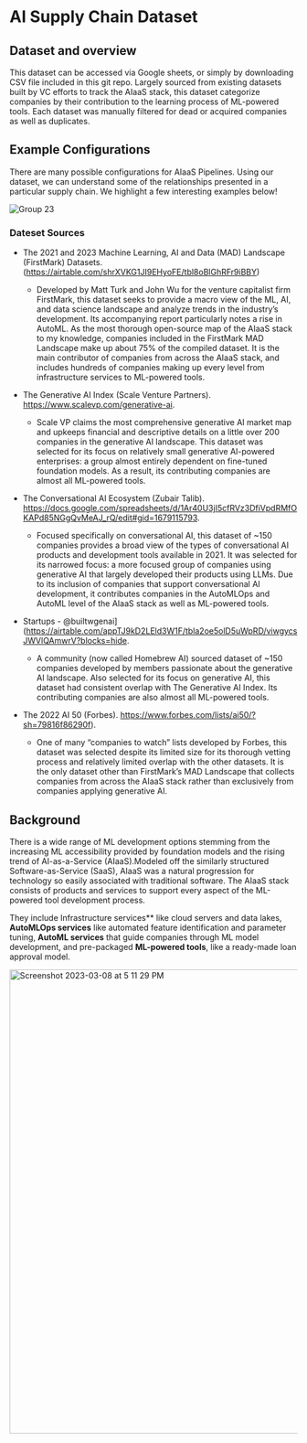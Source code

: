 # AI Supply Chain Dataset

## Dataset and overview 

This dataset can be accessed via Google sheets, or simply by downloading CSV file included in this git repo. Largely sourced from existing datasets built by VC efforts to track the AIaaS stack, this dataset categorize companies by their contribution to the learning process of ML-powered tools. Each dataset was manually filtered for dead or acquired companies as well as duplicates. 

## Example Configurations

There are many possible configurations for AIaaS Pipelines. Using our dataset, we can understand some of the relationships presented in a particular supply chain. We highlight a few interesting examples below!

![Group 23](https://user-images.githubusercontent.com/16675936/224842622-c3ab6c02-5a3b-4673-a557-a2c5ae43c75d.png)

### Dateset Sources

- The 2021 and 2023 Machine Learning, AI and Data (MAD) Landscape (FirstMark) Datasets. (https://airtable.com/shrXVKG1JI9EHyoFE/tbl8oBlGhRFr9iBBY)
  - Developed by Matt Turk and John Wu for the venture capitalist firm FirstMark, this dataset seeks to provide a macro view of the ML, AI, and data science landscape and analyze trends in the industry’s development. Its accompanying report particularly notes a rise in AutoML. As the most thorough open-source map of the AIaaS stack to my knowledge, companies included in the FirstMark MAD Landscape make up about 75% of the compiled dataset. It is the main contributor of companies from across the AIaaS stack, and includes hundreds of companies making up every level from infrastructure services to ML-powered tools.

- The Generative AI Index (Scale Venture Partners). https://www.scalevp.com/generative-ai. 
  - Scale VP claims the most comprehensive generative AI market map and upkeeps financial and descriptive details on a little over 200 companies in the generative AI landscape. This dataset was selected for its focus on relatively small generative AI-powered enterprises: a group almost entirely dependent on fine-tuned foundation models. As a result, its contributing companies are almost all ML-powered tools.

- The Conversational AI Ecosystem (Zubair Talib). https://docs.google.com/spreadsheets/d/1Ar40U3jI5cfRVz3DfiVpdRMfOKAPd85NGgQvMeAJ_rQ/edit#gid=1679115793.
  - Focused specifically on conversational AI, this dataset of ~150 companies provides a broad view of the types of conversational AI products and development tools available in 2021. It was selected for its narrowed focus: a more focused group of companies using generative AI that largely developed their products using LLMs. Due to its inclusion of companies that support conversational AI development, it contributes companies in the AutoMLOps and AutoML level of the AIaaS stack as well as ML-powered tools.

- Startups - @builtwgenai](https://airtable.com/appTJ9kD2LEld3W1F/tbla2oe5olD5uWpRD/viwgycsJWVlQAmwrV?blocks=hide. 
  - A community (now called Homebrew AI) sourced dataset of ~150 companies developed by members passionate about the generative AI landscape. Also selected for its focus on generative AI, this dataset had consistent overlap with The Generative AI Index. Its contributing companies are also almost all ML-powered tools.

- The 2022 AI 50 (Forbes). https://www.forbes.com/lists/ai50/?sh=79816f86290f). 
  - One of many “companies to watch” lists developed by Forbes, this dataset was selected despite its limited size for its thorough vetting process and relatively limited overlap with the other datasets. It is the only dataset other than FirstMark’s MAD Landscape that collects companies from across the AIaaS stack rather than exclusively from companies applying generative AI.

## Background

There is a wide range of ML development options stemming from the increasing ML accessibility provided by foundation models and the rising trend of AI-as-a-Service (AIaaS).Modeled off the similarly structured Software-as-Service (SaaS), AIaaS was a natural progression for technology so easily associated with traditional software. The AIaaS stack consists of products and services to support every aspect of the ML-powered tool development process.

They include Infrastructure services** like cloud servers and data lakes, **AutoMLOps services** like automated feature identification and parameter tuning, **AutoML services** that guide companies through ML model development, and pre-packaged **ML-powered tools**, like a ready-made loan approval model.

<img width="812" alt="Screenshot 2023-03-08 at 5 11 29 PM" src="https://user-images.githubusercontent.com/16675936/224425674-9e426cb6-df9a-40a3-a901-10cad873152c.png">



